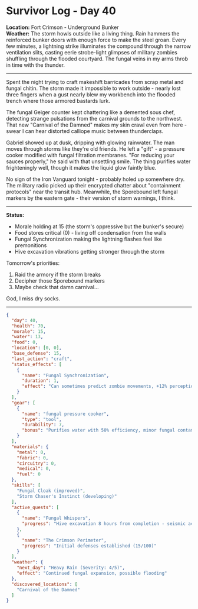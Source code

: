 # Survivor Log - Day 40

**Location:** Fort Crimson - Underground Bunker  
**Weather:** The storm howls outside like a living thing. Rain hammers the reinforced bunker doors with enough force to make the steel groan. Every few minutes, a lightning strike illuminates the compound through the narrow ventilation slits, casting eerie strobe-light glimpses of military zombies shuffling through the flooded courtyard. The fungal veins in my arms throb in time with the thunder.

---

Spent the night trying to craft makeshift barricades from scrap metal and fungal chitin. The storm made it impossible to work outside - nearly lost three fingers when a gust nearly blew my workbench into the flooded trench where those armored bastards lurk. 

The fungal Geiger counter kept chattering like a demented sous chef, detecting strange pulsations from the carnival grounds to the northwest. That new "Carnival of the Damned" makes my skin crawl even from here - swear I can hear distorted calliope music between thunderclaps.

Gabriel showed up at dusk, dripping with glowing rainwater. The man moves through storms like they're old friends. He left a "gift" - a pressure cooker modified with fungal filtration membranes. "For reducing your sauces properly," he said with that unsettling smile. The thing purifies water frighteningly well, though it makes the liquid glow faintly blue.

No sign of the Iron Vanguard tonight - probably holed up somewhere dry. The military radio picked up their encrypted chatter about "containment protocols" near the transit hub. Meanwhile, the Sporebound left fungal markers by the eastern gate - their version of storm warnings, I think.

---

**Status:**  
- Morale holding at 15 (the storm's oppressive but the bunker's secure)  
- Food stores critical (0) - living off condensation from the walls  
- Fungal Synchronization making the lightning flashes feel like premonitions  
- Hive excavation vibrations getting stronger through the storm  

Tomorrow's priorities:  
1. Raid the armory if the storm breaks  
2. Decipher those Sporebound markers  
3. Maybe check that damn carnival...  

God, I miss dry socks.

---

```json
{
  "day": 40,
  "health": 70,
  "morale": 15,
  "water": 13,
  "food": 0,
  "location": [0, 0],
  "base_defense": 15,
  "last_action": "craft",
  "status_effects": [
    {
      "name": "Fungal Synchronization",
      "duration": 1,
      "effect": "Can sometimes predict zombie movements, +12% perception but -7% sanity per hour"
    }
  ],
  "gear": [
    {
      "name": "fungal pressure cooker",
      "type": "tool",
      "durability": 7,
      "bonus": "Purifies water with 50% efficiency, minor fungal contamination"
    }
  ],
  "materials": {
    "metal": 0,
    "fabric": 0,
    "circuitry": 0,
    "medical": 0,
    "fuel": 0
  },
  "skills": [
    "Fungal Cloak (improved)",
    "Storm Chaser's Instinct (developing)"
  ],
  "active_quests": [
    {
      "name": "Fungal Whispers",
      "progress": "Hive excavation 8 hours from completion - seismic activity detected"
    },
    {
      "name": "The Crimson Perimeter",
      "progress": "Initial defenses established (15/100)"
    }
  ],
  "weather": {
    "next_day": "Heavy Rain (Severity: 4/5)",
    "effect": "Continued fungal expansion, possible flooding"
  },
  "discovered_locations": [
    "Carnival of the Damned"
  ]
}
```